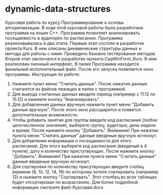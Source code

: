 # dynamic-data-structures
Курсовая работа по курсу Программирование и основы алгоритмизации.
В ходе этой курсовой работы была разработана программа на языке C++. Программа позволяет анализировать посещаемость в аудиторях по расписанию. 
Программа реализовывалась в два этапа. Первым этап состоял в разработке проекта Kurs. В нем описаны динамические структуры данных и методы для работы с ними. Проведено базовое тестирование методов. Второй этап заключался в разработке проекта CppWinForm_Kurs. В нем реализован оконный интерфейс.
В папке Программа находится финальный исполнительный файл. После его запуска появляется окно программы. 
Инструкция по работе:
1. Нажмите пункт меню "Считать данные". После нажатия данные считаются из файлов лежащих в папке с программой.
2. Для вывода считанных данных введите период (например с 11.12 по 15.12) и нажмите кнопку "Анализировать".
3. Для добавленния данных вручную нажмите пункт меню "Добавить данные вручную". После этого окно рассширится и появятся дополнительные возможности.
4. Чтобы добавить занятие для группы введите код расписания (любое целочисленное значение), выберете группу, аудиторю, день недели и время. После нажмите кнопку "Добавить". Внимание! При нажатии пункта меню "Считать данные" данные введеные вручную исчезнут.
5. Для добавления информации о посещаемости для этого расписания. Для этого выберете код расписания (введеный в 4 пункте), дату и количество пристутвующих. После нажмите кнопку "Добавить". Внимание! При нажатии пункта меню "Считать данные" данные введеные вручную исчезнут.
6. Для сортировки по количеству присутвующих введите стобец вермени (8, 10, 12, 14, 16) по которому хотите сортировать (например 12) и нажмите кнопку "Сортировать". Этот столбец во всех таблицах будет отсортирован по возрастанию.
Для более подробной информации смотрите файл Курсовая.docx
